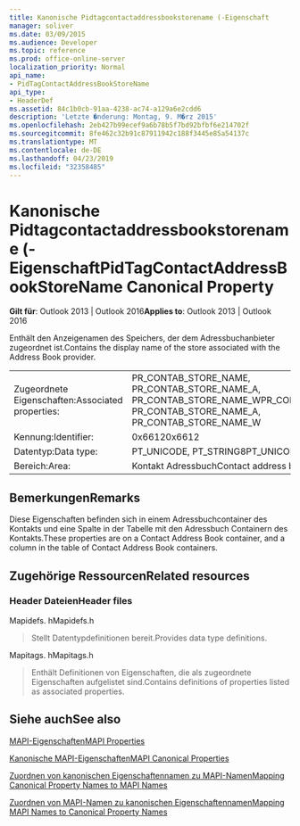 ```yaml
---
title: Kanonische Pidtagcontactaddressbookstorename (-Eigenschaft
manager: soliver
ms.date: 03/09/2015
ms.audience: Developer
ms.topic: reference
ms.prod: office-online-server
localization_priority: Normal
api_name:
- PidTagContactAddressBookStoreName
api_type:
- HeaderDef
ms.assetid: 84c1b0cb-91aa-4238-ac74-a129a6e2cdd6
description: 'Letzte �nderung: Montag, 9. M�rz 2015'
ms.openlocfilehash: 2eb427b99ecef9a6b78b5f7bd92bfbf6e214702f
ms.sourcegitcommit: 8fe462c32b91c87911942c188f3445e85a54137c
ms.translationtype: MT
ms.contentlocale: de-DE
ms.lasthandoff: 04/23/2019
ms.locfileid: "32358485"
---
```

# <a name="pidtagcontactaddressbookstorename-canonical-property"></a><span data-ttu-id="0916d-103">Kanonische Pidtagcontactaddressbookstorename (-Eigenschaft</span><span class="sxs-lookup"><span data-stu-id="0916d-103">PidTagContactAddressBookStoreName Canonical Property</span></span>

  
  
<span data-ttu-id="0916d-104">**Gilt für**: Outlook 2013 | Outlook 2016</span><span class="sxs-lookup"><span data-stu-id="0916d-104">**Applies to**: Outlook 2013 | Outlook 2016</span></span> 
  
<span data-ttu-id="0916d-105">Enthält den Anzeigenamen des Speichers, der dem Adressbuchanbieter zugeordnet ist.</span><span class="sxs-lookup"><span data-stu-id="0916d-105">Contains the display name of the store associated with the Address Book provider.</span></span> 
  
|||
|:-----|:-----|
|<span data-ttu-id="0916d-106">Zugeordnete Eigenschaften:</span><span class="sxs-lookup"><span data-stu-id="0916d-106">Associated properties:</span></span>  <br/> |<span data-ttu-id="0916d-107">PR_CONTAB_STORE_NAME, PR_CONTAB_STORE_NAME_A, PR_CONTAB_STORE_NAME_W</span><span class="sxs-lookup"><span data-stu-id="0916d-107">PR_CONTAB_STORE_NAME, PR_CONTAB_STORE_NAME_A, PR_CONTAB_STORE_NAME_W</span></span>  <br/> |
|<span data-ttu-id="0916d-108">Kennung:</span><span class="sxs-lookup"><span data-stu-id="0916d-108">Identifier:</span></span>  <br/> |<span data-ttu-id="0916d-109">0x6612</span><span class="sxs-lookup"><span data-stu-id="0916d-109">0x6612</span></span>  <br/> |
|<span data-ttu-id="0916d-110">Datentyp:</span><span class="sxs-lookup"><span data-stu-id="0916d-110">Data type:</span></span>  <br/> |<span data-ttu-id="0916d-111">PT_UNICODE, PT_STRING8</span><span class="sxs-lookup"><span data-stu-id="0916d-111">PT_UNICODE, PT_STRING8</span></span>  <br/> |
|<span data-ttu-id="0916d-112">Bereich:</span><span class="sxs-lookup"><span data-stu-id="0916d-112">Area:</span></span>  <br/> |<span data-ttu-id="0916d-113">Kontakt Adressbuch</span><span class="sxs-lookup"><span data-stu-id="0916d-113">Contact address book</span></span>  <br/> |
   
## <a name="remarks"></a><span data-ttu-id="0916d-114">Bemerkungen</span><span class="sxs-lookup"><span data-stu-id="0916d-114">Remarks</span></span>

<span data-ttu-id="0916d-115">Diese Eigenschaften befinden sich in einem Adressbuchcontainer des Kontakts und eine Spalte in der Tabelle mit den Adressbuch Containern des Kontakts.</span><span class="sxs-lookup"><span data-stu-id="0916d-115">These properties are on a Contact Address Book container, and a column in the table of Contact Address Book containers.</span></span>
  
## <a name="related-resources"></a><span data-ttu-id="0916d-116">Zugehörige Ressourcen</span><span class="sxs-lookup"><span data-stu-id="0916d-116">Related resources</span></span>

### <a name="header-files"></a><span data-ttu-id="0916d-117">Header Dateien</span><span class="sxs-lookup"><span data-stu-id="0916d-117">Header files</span></span>

<span data-ttu-id="0916d-118">Mapidefs. h</span><span class="sxs-lookup"><span data-stu-id="0916d-118">Mapidefs.h</span></span>
  
> <span data-ttu-id="0916d-119">Stellt Datentypdefinitionen bereit.</span><span class="sxs-lookup"><span data-stu-id="0916d-119">Provides data type definitions.</span></span>
    
<span data-ttu-id="0916d-120">Mapitags. h</span><span class="sxs-lookup"><span data-stu-id="0916d-120">Mapitags.h</span></span>
  
> <span data-ttu-id="0916d-121">Enthält Definitionen von Eigenschaften, die als zugeordnete Eigenschaften aufgelistet sind.</span><span class="sxs-lookup"><span data-stu-id="0916d-121">Contains definitions of properties listed as associated properties.</span></span>
    
## <a name="see-also"></a><span data-ttu-id="0916d-122">Siehe auch</span><span class="sxs-lookup"><span data-stu-id="0916d-122">See also</span></span>



[<span data-ttu-id="0916d-123">MAPI-Eigenschaften</span><span class="sxs-lookup"><span data-stu-id="0916d-123">MAPI Properties</span></span>](mapi-properties.md)
  
[<span data-ttu-id="0916d-124">Kanonische MAPI-Eigenschaften</span><span class="sxs-lookup"><span data-stu-id="0916d-124">MAPI Canonical Properties</span></span>](mapi-canonical-properties.md)
  
[<span data-ttu-id="0916d-125">Zuordnen von kanonischen Eigenschaftennamen zu MAPI-Namen</span><span class="sxs-lookup"><span data-stu-id="0916d-125">Mapping Canonical Property Names to MAPI Names</span></span>](mapping-canonical-property-names-to-mapi-names.md)
  
[<span data-ttu-id="0916d-126">Zuordnen von MAPI-Namen zu kanonischen Eigenschaftennamen</span><span class="sxs-lookup"><span data-stu-id="0916d-126">Mapping MAPI Names to Canonical Property Names</span></span>](mapping-mapi-names-to-canonical-property-names.md)

